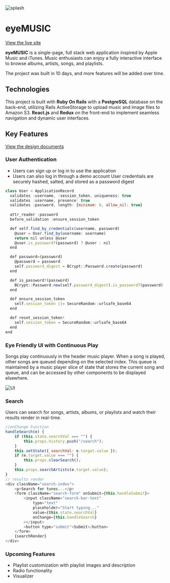 ![splash]
# eyeMUSIC

[View the live site](https://eyemusic.herokuapp.com/ "eyeMUSIC")

**eyeMUSIC** is a single-page, full stack web application inspired by Apple Music and iTunes. Music enthusiasts can enjoy a fully interactive interface to browse albums, artists, songs, and playlists.

The project was built in 10 days, and more features will be added over time.


## Technologies

This project is built with **Ruby On Rails** with a **PostgreSQL** database on the back-end, utilizing Rails ActiveStorage to upload music and image files to Amazon S3. **React.js** and **Redux** on the front-end to implement seamless navigation and dynamic user interfaces.


## Key Features

[View the design documents](https://github.com/kmoonwright/eyeMusic_fullstack/wiki "eyeMUSIC Wiki")


### User Authentication
* Users can sign up or log in to use the application
* Users can also log in through a demo account
User credentials are securely hashed, salted, and stored as a password digest

```javascript
class User < ApplicationRecord
  validates :username, :session_token, uniqueness: true
  validates :username, presence: true
  validates :password, length: {minimum: 6, allow_nil: true}
  
  attr_reader :password
  before_validation :ensure_session_token

  def self.find_by_credentials(username, password)
    @user = User.find_by(username: username)
    return nil unless @user
    @user.is_password?(password) ? @user : nil
  end

  def password=(password)
    @password = password
    self.password_digest = BCrypt::Password.create(password)
  end

  def is_password?(password)
    BCrypt::Password.new(self.password_digest).is_password?(password)
  end

  def ensure_session_token
    self.session_token ||= SecureRandom::urlsafe_base64
  end

  def reset_session_token!
    self.session_token = SecureRandom::urlsafe_base64
  end
end
```

### Eye Friendly UI with Continuous Play

Songs play continuously in the header music player. When a song is played, other songs are queued depending on the selected index. This queue is maintained by a music player slice of state that stores the current song and queue, and can be accessed by other components to be displayed elsewhere.

![UI]


### Search

Users can search for songs, artists, albums, or playlists and watch their results render in real-time.
```javascript
//onChange Function
handleSearch(e) {
    if (this.state.searchVal === "") {
        this.props.history.push("/search");
    }
    this.setState({ searchVal: e.target.value });
    if (e.target.value === "") {
        this.props.clearSearch();
    }
    this.props.searchArtists(e.target.value);
}
// results render
<div className="search-index">
    <p>Search for tunes...</p>
    <form className="search-form" onSubmit={this.handleSubmit}>
        <input className="search-bar-text"
            type="text"
            placeholder="Start typing..."
            value={this.state.searchVal}
            onChange={this.handleSearch}
        ></input>
        <button type="submit">Submit</button>
    </form>
    {searchRender}
</div>
```

### Upcoming Features
* Playlist customization with playlist images and description
* Radio functionality
* Visualizer

[logo]: https://github.com/kmoonwright/eyeMusic_fullstack/blob/master/app/assets/images/icon-eyemusic-logo.png "eyeMUSIC Logo"
[splash]: https://publicchum.s3-us-west-1.amazonaws.com/eyeMusic-splash2.png "eyeMUSIC Splash"
[ui]: https://publicchum.s3-us-west-1.amazonaws.com/eyeMusic-ui.png "eyeMUSIC UI"

